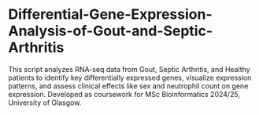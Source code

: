 # Differential-Gene-Expression-Analysis-of-Gout-and-Septic-Arthritis
This script analyzes RNA-seq data from Gout, Septic Arthritis, and Healthy patients to identify key differentially expressed genes, visualize expression patterns, and assess clinical effects like sex and neutrophil count on gene expression. Developed as coursework for MSc Bioinformatics 2024/25, University of Glasgow.
